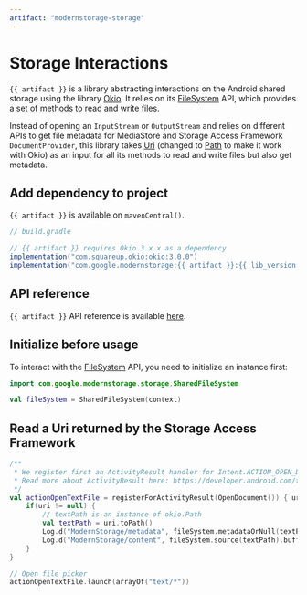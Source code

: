 ```yaml
---
artifact: "modernstorage-storage"
---
```


# Storage Interactions

`{{ artifact }}` is a library abstracting interactions on the Android shared storage using the
library [Okio][okio_website]. It relies on its [FileSystem][okio_filesystem_guide] API, which
provides a [set of methods][okio_filesystem_api] to read and write files.

Instead of opening an `InputStream` or `OutputStream` and relies on different APIs to get file
metadata for MediaStore and Storage Access Framework `DocumentProvider`, this library takes
[Uri][uri_api] (changed to [Path][okio_path_api] to make it work with Okio) as an input for all its
methods to read and write files but also get metadata.

## Add dependency to project

`{{ artifact }}` is available on `mavenCentral()`.

```groovy
// build.gradle

// {{ artifact }} requires Okio 3.x.x as a dependency
implementation("com.squareup.okio:okio:3.0.0")
implementation("com.google.modernstorage:{{ artifact }}:{{ lib_version }}")
```

## API reference
`{{ artifact }}` API reference is available [here][api_reference].

## Initialize before usage
To interact with the [FileSystem][okio_filesystem_guide] API, you need to initialize an instance
first:

```kotlin
import com.google.modernstorage.storage.SharedFileSystem

val fileSystem = SharedFileSystem(context)
```

## Read a Uri returned by the Storage Access Framework
```kotlin
/**
 * We register first an ActivityResult handler for Intent.ACTION_OPEN_DOCUMENT
 * Read more about ActivityResult here: https://developer.android.com/training/basics/intents/result
 */
val actionOpenTextFile = registerForActivityResult(OpenDocument()) { uri ->
    if(uri != null) {
        // textPath is an instance of okio.Path
        val textPath = uri.toPath()
        Log.d("ModernStorage/metadata", fileSystem.metadataOrNull(textPath))
        Log.d("ModernStorage/content", fileSystem.source(textPath).buffer().readUtf8())
    }
}

// Open file picker
actionOpenTextFile.launch(arrayOf("text/*"))
```

[api_reference]: /modernstorage/api/storage/
[okio_website]: https://square.github.io/okio/
[okio_filesystem_guide]: https://square.github.io/okio/file_system/
[okio_filesystem_api]: https://square.github.io/okio/3.x/okio/okio/okio/-file-system/index.html
[uri_api]: https://developer.android.com/reference/kotlin/android/net/Uri
[okio_path_api]: https://square.github.io/okio/3.x/okio/okio/okio/-path/index.html
